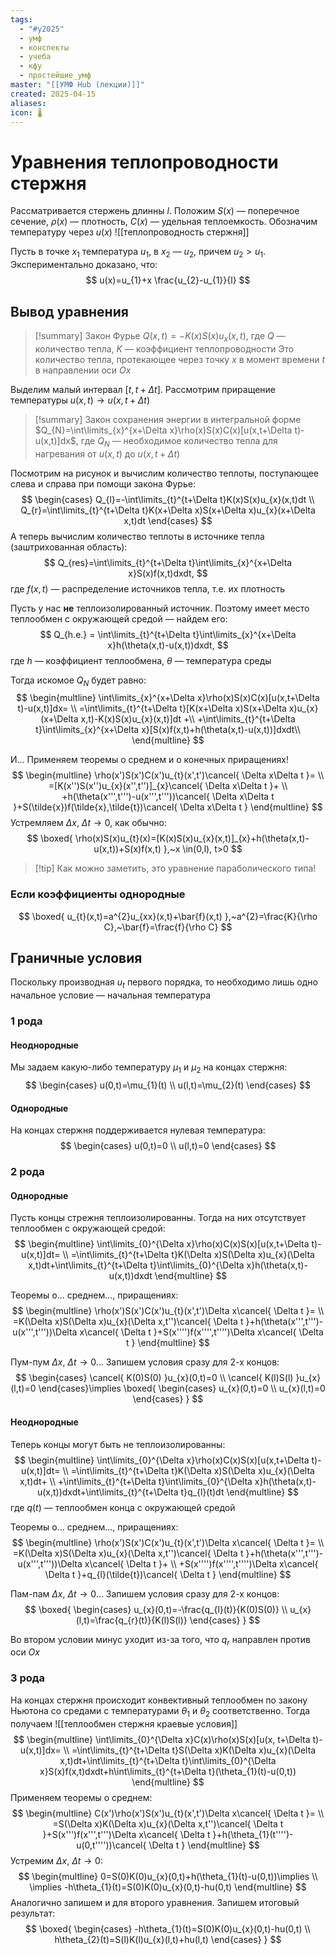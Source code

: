 ```yaml
---
tags:
  - "#y2025"
  - умф
  - конспекты
  - учеба
  - кфу
  - простейшие_умф
master: "[[УМФ Hub (лекции)]]"
created: 2025-04-15
aliases: 
icon: 🌡
---
```


# Уравнения теплопроводности стержня
Рассматривается стержень длинны $l$. Положим $S(x)$ — поперечное сечение, $\rho(x)$ — плотность, $C(x)$ — удельная теплоемкость. Обозначим температуру через $u(x)$
![[теплопроводность стержня]]

Пусть в точке $x_{1}$ температура $u_{1}$, в $x_{2}$ — $u_{2}$, причем $u_{2} > u_{1}$. Экспериментально доказано, что:
$$
u(x)=u_{1}+x \frac{u_{2}-u_{1}}{l}
$$

## Вывод уравнения

> [!summary] Закон Фурье
> $Q(x,t)=-K(x)S(x)u_{x}(x,t)$, где $Q$ — количество тепла, $K$ — коэффициент теплопроводности
> Это количество тепла, протекающее через точку $x$ в момент времени $t$ в направлении оси $Ox$

Выделим малый интервал $[t, t+\Delta t]$. Рассмотрим приращение температуры $u(x,t) \to u(x,t+\Delta t)$
> [!summary] Закон сохранения энергии в интегральной форме
> $Q_{N}=\int\limits_{x}^{x+\Delta x}\rho(x)S(x)C(x)[u(x,t+\Delta t)-u(x,t)]dx$, где $Q_{N}$ — необходимое количество тепла для нагревания от $u(x,t)$ до $u(x,t+\Delta t)$

Посмотрим на рисунок и вычислим количество теплоты, поступающее слева и справа при помощи закона Фурье:
$$
\begin{cases}
Q_{l}=-\int\limits_{t}^{t+\Delta t}K(x)S(x)u_{x}(x,t)dt \\
Q_{r}=\int\limits_{t}^{t+\Delta t}K(x+\Delta x)S(x+\Delta x)u_{x}(x+\Delta x,t)dt
\end{cases}
$$
А теперь вычислим количество теплоты в источнике тепла (заштрихованная область):
$$
Q_{res}=\int\limits_{t}^{t+\Delta t}\int\limits_{x}^{x+\Delta x}S(x)f(x,t)dxdt,
$$
где $f(x,t)$ — распределение источников тепла, т.е. их плотность

Пусть у нас **не** теплоизолированный источник. Поэтому имеет место теплообмен с окружающей средой — найдем его:
$$
Q_{h.e.} = \int\limits_{t}^{t+\Delta t}\int\limits_{x}^{x+\Delta x}h(\theta(x,t)-u(x,t))dxdt,
$$
где $h$ — коэффициент теплообмена, $\theta$ — температура среды

Тогда искомое $Q_{N}$ будет равно:
$$
\begin{multline}
\int\limits_{x}^{x+\Delta x}\rho(x)S(x)C(x)[u(x,t+\Delta t)-u(x,t)]dx= \\
=\int\limits_{t}^{t+\Delta t}[K(x+\Delta x)S(x+\Delta x)u_{x}(x+\Delta x,t)-K(x)S(x)u_{x}(x,t)]dt +\\
+\int\limits_{t}^{t+\Delta t}\int\limits_{x}^{x+\Delta x}[S(x)f(x,t)+h(\theta(x,t)-u(x,t))]dxdt\\
\end{multline}
$$

И... Применяем теоремы о среднем и о конечных приращениях!
$$
\begin{multline}
\rho(x')S(x')C(x')u_{t}(x',t')\cancel{ \Delta x\Delta t }= \\
=[K(x'')S(x'')u_{x}(x'',t'')]_{x}\cancel{ \Delta x\Delta t }+ \\
+h(\theta(x''',t''')-u(x''',t'''))\cancel{ \Delta x\Delta t }+S(\tilde{x})f(\tilde{x},\tilde{t})\cancel{ \Delta x\Delta t }
\end{multline}
$$
Устремляем $\Delta x,~\Delta t\to0$, как обычно:
$$
\boxed{ \rho(x)S(x)u_{t}(x)=[K(x)S(x)u_{x}(x,t)]_{x}+h(\theta(x,t)-u(x,t))+S(x)f(x,t) },~x \in(0,l), t>0
$$
> [!tip] Как можно заметить, это уравнение параболического типа!

### Если коэффициенты однородные
$$
\boxed{ u_{t}(x,t)=a^{2}u_{xx}(x,t)+\bar{f}(x,t) },~a^{2}=\frac{K}{\rho C},~\bar{f}=\frac{f}{\rho C}
$$

## Граничные условия
Поскольку производная $u_{t}$ первого порядка, то необходимо лишь одно начальное условие — начальная температура
### 1 рода
#### Неоднородные
Мы задаем какую-либо температуру $\mu_{1}$ и $\mu_{2}$ на концах стержня:
$$
\begin{cases}
u(0,t)=\mu_{1}(t) \\
u(l,t)=\mu_{2}(t)
\end{cases}
$$

#### Однородные
На концах стержня поддерживается нулевая температура:
$$
\begin{cases}
u(0,t)=0 \\
u(l,t)=0
\end{cases}
$$

### 2 рода
#### Однородные
Пусть концы стрежня теплоизолированны. Тогда на них отсутствует теплообмен с окружающей средой:
$$
\begin{multline}
\int\limits_{0}^{\Delta x}\rho(x)C(x)S(x)[u(x,t+\Delta t)-u(x,t)]dt= \\
=\int\limits_{t}^{t+\Delta t}K(\Delta x)S(\Delta x)u_{x}(\Delta x,t)dt+\int\limits_{t}^{t+\Delta t}\int\limits_{0}^{\Delta x}h(\theta(x,t)-u(x,t))dxdt
\end{multline}
$$

Теоремы о... среднем..., приращениях:
$$
\begin{multline}
\rho(x')S(x')C(x')u_{t}(x',t')\Delta x\cancel{ \Delta t }= \\
=K(\Delta x)S(\Delta x)u_{x}(\Delta x,t'')\cancel{ \Delta t }+h(\theta(x''',t''')-u(x''',t'''))\Delta x\cancel{ \Delta t }+S(x'''')f(x'''',t'''')\Delta x\cancel{ \Delta t }
\end{multline}
$$

Пум-пум $\Delta x,~\Delta t\to0$... Запишем условия сразу для 2-х концов:
$$
\begin{cases}
\cancel{ K(0)S(0) }u_{x}(0,t)=0 \\
\cancel{ K(l)S(l) }u_{x}(l,t)=0
\end{cases}\implies
\boxed{ \begin{cases}
u_{x}(0,t)=0 \\
u_{x}(l,t)=0
\end{cases} }
$$

#### Неоднородные
Теперь концы могут быть не теплоизолированны:
$$
\begin{multline}
\int\limits_{0}^{\Delta x}\rho(x)C(x)S(x)[u(x,t+\Delta t)-u(x,t)]dt= \\
=\int\limits_{t}^{t+\Delta t}K(\Delta x)S(\Delta x)u_{x}(\Delta x,t)dt+ \\
+\int\limits_{t}^{t+\Delta t}\int\limits_{0}^{\Delta x}h(\theta(x,t)-u(x,t))dxdt+\int\limits_{t}^{t+\Delta t}q_{l}(t)dt
\end{multline}
$$
где $q(t)$ — теплообмен конца с окружающей средой

Теоремы о... среднем..., приращениях:
$$
\begin{multline}
\rho(x')S(x')C(x')u_{t}(x',t')\Delta x\cancel{ \Delta t }= \\
=K(\Delta x)S(\Delta x)u_{x}(\Delta x,t'')\cancel{ \Delta t }+h(\theta(x''',t''')-u(x''',t'''))\Delta x\cancel{ \Delta t }+ \\
+S(x'''')f(x'''',t'''')\Delta x\cancel{ \Delta t }+q_{l}(\tilde{t})\cancel{ \Delta t }
\end{multline}
$$

Пам-пам $\Delta x,~\Delta t\to0$... Запишем условия сразу для 2-х концов:
$$
\boxed{ \begin{cases}
u_{x}(0,t)=-\frac{q_{l}(t)}{K(0)S(0)} \\
u_{x}(l,t)=\frac{q_{r}(t)}{K(l)S(l)}
\end{cases} }
$$

Во втором условии минус уходит из-за того, что $q_{r}$ направлен против оси $Ox$

### 3 рода
На концах стержня происходит конвективный теплообмен по закону Ньютона со средами с температурами $\theta_{1}$ и $\theta_{2}$ соответственно. Тогда получаем
![[теплообмен стержня краевые условия]]
$$
\begin{multline}
\int\limits_{0}^{\Delta x}C(x)\rho(x)S(x)[u(x, t+\Delta t)-u(x,t)]dx= \\
=\int\limits_{t}^{t+\Delta t}S(\Delta x)K(\Delta x)u_{x}(\Delta x,t)dt+\int\limits_{t}^{t+\Delta t}\int\limits_{0}^{\Delta x}S(x)f(x,t)dxdt+h\int\limits_{t}^{t+\Delta t}(\theta_{1}(t)-u(0,t))
\end{multline}
$$
Применяем теоремы о среднем:
$$
\begin{multline}
C(x')\rho(x')S(x')u_{t}(x',t')\Delta x\cancel{ \Delta t }= \\
=S(\Delta x)K(\Delta x)u_{x}(\Delta x,t'')\cancel{ \Delta t }+S(x''')f(x''',t''')\Delta x\cancel{ \Delta t }+h(\theta_{1}(t'''')-u(0,t''''))\cancel{ \Delta t }
\end{multline}
$$
Устремим $\Delta x,~\Delta t\to0$:
$$
\begin{multline}
0=S(0)K(0)u_{x}(0,t)+h(\theta_{1}(t)-u(0,t))\implies  \\
\implies -h\theta_{1}(t)=S(0)K(0)u_{x}(0,t)-hu(0,t)
\end{multline}
$$
Аналогично запишем и для второго уравнения. Запишем итоговый результат:
$$
\boxed{ \begin{cases}
-h\theta_{1}(t)=S(0)K(0)u_{x}(0,t)-hu(0,t) \\
h\theta_{2}(t)=S(l)K(l)u_{x}(l,t)+hu(l,t)
\end{cases} }
$$
